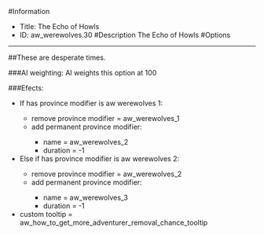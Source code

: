 #Information
 - Title: The Echo of Howls
 - ID: aw_werewolves.30
#Description
The Echo of Howls
#Options

___
##These are desperate times.

###AI weighting:
AI weights this option at 100


###Efects:<ul><li>If has province modifier is aw werewolves 1:</li><ul><li>remove province modifier = aw_werewolves_1</li><li>add permanent province modifier:</li><ul><li>name = aw_werewolves_2</li><li>duration = -1</li></ul></ul><li>Else if has province modifier is aw werewolves 2:</li><ul><li>remove province modifier = aw_werewolves_2</li><li>add permanent province modifier:</li><ul><li>name = aw_werewolves_3</li><li>duration = -1</li></ul></ul><li>custom tooltip = aw_how_to_get_more_adventurer_removal_chance_tooltip</li></ul>

